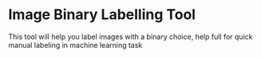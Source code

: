 # Image Binary Labelling Tool
This tool will help you label images with a binary choice, help full for quick manual labeling in machine learning task  
